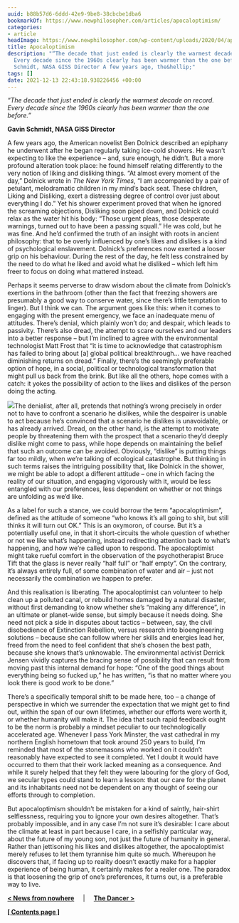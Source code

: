 ```yaml
---
uuid: b88b57d6-6ddd-42e9-9be8-38cbcbe1dba6
bookmarkOf: https://www.newphilosopher.com/articles/apocaloptimism/
categories:
- article
headImage: https://www.newphilosopher.com/wp-content/uploads/2020/04/apocoloptimism-full-400x530.png
title: Apocaloptimism
description: "“The decade that just ended is clearly the warmest decade on record.
  Every decade since the 1960s clearly has been warmer than the one before.” Gavin
  Schmidt, NASA GISS Director A few years ago, the&hellip;"
tags: []
date: 2021-12-13 22:43:18.938226456 +00:00
---
```


_“The decade that just ended is clearly the warmest decade on record. Every decade since the 1960s clearly has been warmer than the one before.”_

**Gavin Schmidt, NASA GISS Director**

A few years ago, the American novelist Ben Dolnick described an epiphany he underwent after he began regularly taking ice-cold showers. He wasn’t expecting to like the experience – and, sure enough, he didn’t. But a more profound alteration took place: he found himself relating differently to the very notion of liking and disliking things. “At almost every moment of the day,” Dolnick wrote in _The New York Times_, “I am accompanied by a pair of petulant, melodramatic children in my mind’s back seat. These children, Liking and Disliking, exert a distressing degree of control over just about everything I do.” Yet his shower experiment proved that when he ignored the screaming objections, Disliking soon piped down, and Dolnick could relax as the water hit his body: “Those urgent pleas, those desperate warnings, turned out to have been a passing squall.” He was cold, but he was fine. And he’d confirmed the truth of an insight with roots in ancient philosophy: that to be overly influenced by one’s likes and dislikes is a kind of psychological enslavement. Dolnick’s preferences now exerted a looser grip on his behaviour. During the rest of the day, he felt less constrained by the need to do what he liked and avoid what he disliked – which left him freer to focus on doing what mattered instead.

Perhaps it seems perverse to draw wisdom about the climate from Dolnick’s exertions in the bathroom (other than the fact that freezing showers are presumably a good way to conserve water, since there’s little temptation to linger). But I think we can. The argument goes like this: when it comes to engaging with the present emergency, we face an inadequate menu of attitudes. There’s denial, which plainly won’t do; and despair, which leads to passivity. There’s also dread, the attempt to scare ourselves and our leaders into a better response – but I’m inclined to agree with the environmental technologist Matt Frost that “it is time to acknowledge that catastrophism has failed to bring about \[a\] global political breakthrough… we have reached diminishing returns on dread.” Finally, there’s the seemingly preferable option of hope, in a social, political or technological transformation that might pull us back from the brink. But like all the others, hope comes with a catch: it yokes the possibility of action to the likes and dislikes of the person doing the acting.

![](https://www.newphilosopher.com/wp-content/uploads/2020/04/apocoloptimism-full-400x530.png)The denialist, after all, pretends that nothing’s wrong precisely in order not to have to confront a scenario he dislikes, while the despairer is unable to act because he’s convinced that a scenario he dislikes is unavoidable, or has already arrived. Dread, on the other hand, is the attempt to motivate people by threatening them with the prospect that a scenario they’d deeply dislike might come to pass, while hope depends on maintaining the belief that such an outcome can be avoided. Obviously, “dislike” is putting things far too mildly, when we’re talking of ecological catastrophe. But thinking in such terms raises the intriguing possibility that, like Dolnick in the shower, we might be able to adopt a different attitude – one in which facing the reality of our situation, and engaging vigorously with it, would be less entangled with our preferences, less dependent on whether or not things are unfolding as we’d like.

As a label for such a stance, we could borrow the term “apocaloptimism”, defined as the attitude of someone “who knows it’s all going to shit, but still thinks it will turn out OK.” This is an oxymoron, of course. But it’s a potentially useful one, in that it short-circuits the whole question of whether or not we like what’s happening, instead redirecting attention back to what’s happening, and how we’re called upon to respond. The apocaloptimist might take rueful comfort in the observation of the psychotherapist Bruce Tift that the glass is never really “half full” or “half empty”. On the contrary, it’s always entirely full, of some combination of water and air – just not necessarily the combination we happen to prefer.

And this realisation is liberating. The apocaloptimist can volunteer to help clean up a polluted canal, or rebuild homes damaged by a natural disaster, without first demanding to know whether she’s “making any difference”, in an ultimate or planet-wide sense, but simply because it needs doing. She need not pick a side in disputes about tactics – between, say, the civil disobedience of Extinction Rebellion, versus research into bioengineering solutions – because she can follow where her skills and energies lead her, freed from the need to feel confident that she’s chosen the best path, because she knows that’s unknowable. The environmental activist Derrick Jensen vividly captures the bracing sense of possibility that can result from moving past this internal demand for hope: “One of the good things about everything being so fucked up,” he has written, “is that no matter where you look there is good work to be done.”

There’s a specifically temporal shift to be made here, too – a change of perspective in which we surrender the expectation that we might get to find out, within the span of our own lifetimes, whether our efforts were worth it, or whether humanity will make it. The idea that such rapid feedback ought to be the norm is probably a mindset peculiar to our technologically accelerated age. Whenever I pass York Minster, the vast cathedral in my northern English hometown that took around 250 years to build, I’m reminded that most of the stonemasons who worked on it couldn’t reasonably have expected to see it completed. Yet I doubt it would have occurred to them that their work lacked meaning as a consequence. And while it surely helped that they felt they were labouring for the glory of God, we secular types could stand to learn a lesson: that our care for the planet and its inhabitants need not be dependent on any thought of seeing our efforts through to completion.

But apocaloptimism shouldn’t be mistaken for a kind of saintly, hair-shirt selflessness, requiring you to ignore your own desires altogether. That’s probably impossible, and in any case I’m not sure it’s desirable: I care about the climate at least in part because I care, in a selfishly particular way, about the future of my young son, not just the future of humanity in general. Rather than jettisoning his likes and dislikes altogether, the apocaloptimist merely refuses to let them tyrannise him quite so much. Whereupon he discovers that, if facing up to reality doesn’t exactly make for a happier experience of being human, it certainly makes for a realer one. The paradox is that loosening the grip of one’s preferences, it turns out, is a preferable way to live.

[**< News from nowhere**](https://www.newphilosopher.com/articles/np28-revenge-pollution/)     |     [**The Dancer >**](https://www.newphilosopher.com/articles/the-dancer/)

[**\[ Contents page \]**](https://www.newphilosopher.com/articles/np28-climate-contents/)